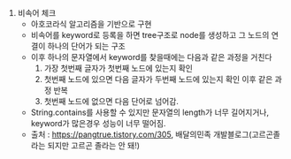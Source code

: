1. 비속어 체크
    - 아호코라식 알고리즘을 기반으로 구현
    - 비속어를 keyword로 등록을 하면 tree구조로 node를 생성하고 그 노드의 연결이 하나의 단어가 되는 구조
    - 이후 하나의 문자열에서 keyword를 찾을때에는 다음과 같은 과정을 거친다
      1. 가장 첫번째 글자가 첫번째 노드에 있는지 확인
      2. 첫번째 노드에 있으면 다음 글자가 두번째 노드에 있는지 확인 이후 같은 과정 반복
      3. 첫번째 노드에 없으면 다음 단어로 넘어감.
    - String.contains를 사용할 수 있지만 문자열의 length가 너무 길어지거나, keyword가 많은경우 성능이 너무 떨어짐.
    - 출처 : https://pangtrue.tistory.com/305, 배달의민족 개발블로그(고르곤졸라는 되지만 고르곤 졸라는 안 돼!)